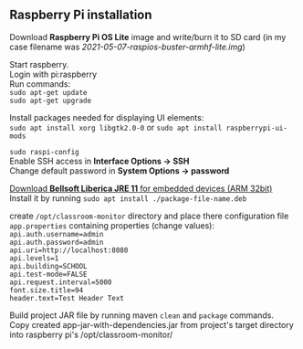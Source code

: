 ## Raspberry Pi installation

Download **Raspberry Pi OS Lite** image and write/burn it to SD card   (in my case filename was _2021-05-07-raspios-buster-armhf-lite.img_)  
  
Start raspberry.  
Login with pi:raspberry  
Run commands:  
`sudo apt-get update`  
`sudo apt-get upgrade`  

Install packages needed for displaying UI elements:  
`sudo apt install xorg libgtk2.0-0` or `sudo apt install raspberrypi-ui-mods`

`sudo raspi-config`  
Enable SSH access in **Interface Options -> SSH**   
Change default password in **System Options -> password**  

[Download **Bellsoft Liberica JRE 11** for embedded devices (ARM 32bit)  ](https://download.bell-sw.com/java/11.0.12+7/bellsoft-jre11.0.12+7-linux-arm32-vfp-hflt.deb)  
Install it by running `sudo apt install ./package-file-name.deb`  

create `/opt/classroom-monitor` directory and place there configuration file `app.properties` containing properties (change values):  
`api.auth.username=admin`  
`api.auth.password=admin`  
`api.uri=http://localhost:8080`  
`api.levels=1`  
`api.building=SCHOOL`  
`api.test-mode=FALSE`  
`api.request.interval=5000`  
`font.size.title=94`  
`header.text=Test Header Text`

Build project JAR file by running maven `clean` and `package` commands.  
Copy created app-jar-with-dependencies.jar from project's target directory into raspberry pi's /opt/classroom-monitor/


